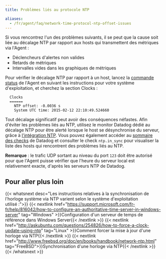 ```yaml
---
title: Problèmes liés au protocole NTP

aliases:
  - /fr/agent/faq/network-time-protocol-ntp-offset-issues
---
```

Si vous rencontrez l'un des problèmes suivants, il se peut que la cause soit liée au décalage NTP par rapport aux hosts qui transmettent des métriques via l'Agent :

* Déclencheurs d'alertes non valides
* Retards de métriques
* Intervalles vides dans les graphiques de métriques

Pour vérifier le décalage NTP par rapport à un host, lancez la [commande status][1] de l'Agent en suivant les instructions pour votre système d'exploitation, et cherchez la section Clocks :

```
  Clocks
  ======
    NTP offset: -0.0036 s
    System UTC time: 2015-02-12 22:10:49.524660
```

Tout décalage significatif peut avoir des conséquences néfastes. Afin d'éviter les problèmes liés au NTP, utilisez le monitor Datadog dédié au décalage NTP pour être alerté lorsque le host se désynchronise du serveur, grâce à [l'intégration NTP][2].
Vous pouvez également accéder au [sommaire des checks][3] de Datadog et consulter le check `ntp.in_sync` pour visualiser la liste des hosts qui rencontrent des problèmes liés au NTP.

**Remarque** : le trafic UDP sortant au niveau du port `123` doit être autorisé pour que l'Agent puisse vérifier que l'heure du serveur local est relativement exacte, d'après les serveurs NTP de Datadog.

## Pour aller plus loin

{{< whatsnext desc="Les instructions relatives à la synchronisation de l'horloge système via NTP varient selon le système d'exploitation utilisé :">}}
    {{< nextlink href="https://support.microsoft.com/fr-fr/help/816042/how-to-configure-an-authoritative-time-server-in-windows-server" tag="Windows" >}}Configuration d'un serveur de temps de référence dans Windows Server{{< /nextlink >}}
    {{< nextlink href="http://askubuntu.com/questions/254826/how-to-force-a-clock-update-using-ntp" tag="Linux" >}}Comment forcer la mise à jour d'une horloge via NTP{{< /nextlink >}}
    {{< nextlink href="http://www.freebsd.org/doc/en/books/handbook/network-ntp.html" tag="FreeBSD">}}Synchronisation d'une horloge via NTP{{< /nextlink >}}
{{< /whatsnext >}}

[1]: /fr/agent/guide/agent-commands/#agent-status-and-information
[2]: /fr/integrations/ntp/
[3]: https://app.datadoghq.com/check/summary
